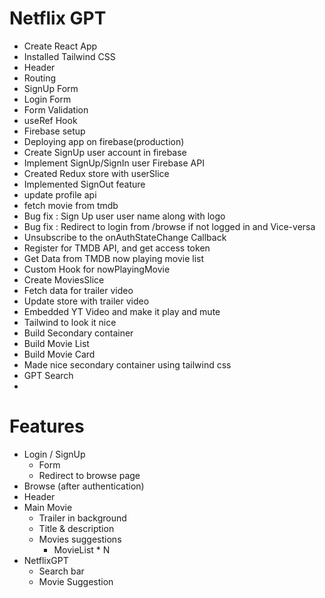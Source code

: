 # Netflix GPT

- Create React App
- Installed Tailwind CSS
- Header
- Routing
- SignUp Form
- Login Form
- Form Validation
- useRef Hook
- Firebase setup
- Deploying app on firebase(production)
- Create SignUp user account in firebase
- Implement SignUp/SignIn user Firebase API
- Created Redux store with userSlice
- Implemented SignOut feature
- update profile api
- fetch movie from tmdb
- Bug fix : Sign Up user user name along with logo
- Bug fix : Redirect to login from /browse if not logged in and Vice-versa
- Unsubscribe to the onAuthStateChange Callback
- Register for TMDB API, and get access token
- Get Data from TMDB now playing movie list
- Custom Hook for nowPlayingMovie
- Create MoviesSlice
- Fetch data for trailer video
- Update store with trailer video
- Embedded YT Video and make it play and mute
- Tailwind to look it nice
- Build Secondary container
- Build Movie List
- Build Movie Card
- Made nice secondary container using tailwind css
- GPT Search
-

# Features

- Login / SignUp
  - Form
  - Redirect to browse page
- Browse (after authentication)
- Header
- Main Movie
  - Trailer in background
  - Title & description
  - Movies suggestions
    - MovieList \* N
- NetflixGPT
  - Search bar
  - Movie Suggestion
